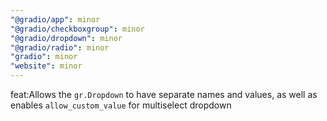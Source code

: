 ```yaml
---
"@gradio/app": minor
"@gradio/checkboxgroup": minor
"@gradio/dropdown": minor
"@gradio/radio": minor
"gradio": minor
"website": minor
---
```


feat:Allows the `gr.Dropdown` to have separate names and values, as well as enables `allow_custom_value` for multiselect dropdown
